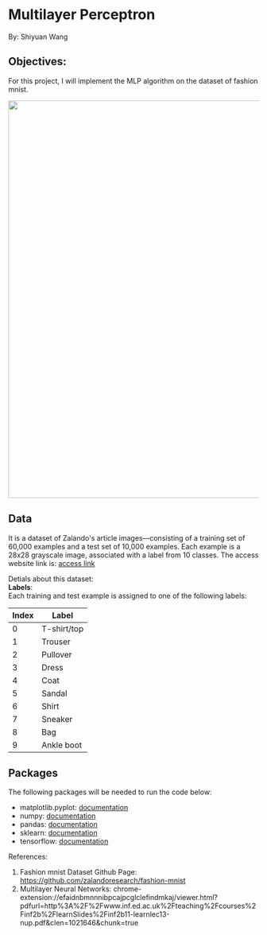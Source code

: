 # Multilayer Perceptron
By: Shiyuan Wang
## Objectives:
For this project, I will implement the MLP algorithm on the dataset of fashion mnist.

<img src="https://raw.githubusercontent.com/zalandoresearch/fashion-mnist/master/doc/img/fashion-mnist-sprite.png" width="900" height="800">


## Data
It is a dataset of Zalando's article images—consisting of a training set of 60,000 examples and a test set of 10,000 examples. Each example is a 28x28 grayscale image, associated with a label from 10 classes. The access website link is: [access link](https://github.com/zalandoresearch/fashion-mnist)

Detials about this dataset:\
**Labels**:\
Each training and test example is assigned to one of the following labels:

| Index | Label |
| --- | --- |
0 |T-shirt/top
1 |Trouser
2 |Pullover
3 |Dress
4 |Coat
5 |Sandal
6 |Shirt
7 |Sneaker
8 |Bag
9 |Ankle boot

## Packages
The following packages will be needed to run the code below:
*   matplotlib.pyplot: [documentation](https://matplotlib.org/stable/api/_as_gen/matplotlib.pyplot.html)
*   numpy: [documentation](https://numpy.org/devdocs/)
*   pandas: [documentation](https://pandas.pydata.org/docs/)
*   sklearn: [documentation](https://scikit-learn.org/stable/)
*   tensorflow: [documentation](https://www.tensorflow.org/api_docs)

References: 
1. Fashion mnist Dataset Github Page: https://github.com/zalandoresearch/fashion-mnist
2. Multilayer Neural Networks: chrome-extension://efaidnbmnnnibpcajpcglclefindmkaj/viewer.html?pdfurl=http%3A%2F%2Fwww.inf.ed.ac.uk%2Fteaching%2Fcourses%2Finf2b%2FlearnSlides%2Finf2b11-learnlec13-nup.pdf&clen=1021646&chunk=true
